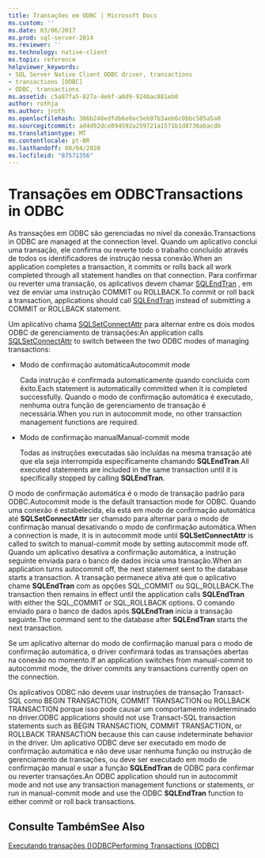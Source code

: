 ```yaml
---
title: Transações em ODBC | Microsoft Docs
ms.custom: ''
ms.date: 03/06/2017
ms.prod: sql-server-2014
ms.reviewer: ''
ms.technology: native-client
ms.topic: reference
helpviewer_keywords:
- SQL Server Native Client ODBC driver, transactions
- transactions [ODBC]
- ODBC, transactions
ms.assetid: c5a87fa5-827a-4e6f-a0d9-924bac881eb0
author: rothja
ms.author: jroth
ms.openlocfilehash: 386b248edfdb6e0ac5eb97b3aeb6c0bbc505a5a0
ms.sourcegitcommit: ad4d92dce894592a259721a1571b1d8736abacdb
ms.translationtype: MT
ms.contentlocale: pt-BR
ms.lasthandoff: 08/04/2020
ms.locfileid: "87571356"
---
```

# <a name="transactions-in-odbc"></a><span data-ttu-id="d12bc-102">Transações em ODBC</span><span class="sxs-lookup"><span data-stu-id="d12bc-102">Transactions in ODBC</span></span>
  <span data-ttu-id="d12bc-103">As transações em ODBC são gerenciadas no nível da conexão.</span><span class="sxs-lookup"><span data-stu-id="d12bc-103">Transactions in ODBC are managed at the connection level.</span></span> <span data-ttu-id="d12bc-104">Quando um aplicativo conclui uma transação, ele confirma ou reverte todo o trabalho concluído através de todos os identificadores de instrução nessa conexão.</span><span class="sxs-lookup"><span data-stu-id="d12bc-104">When an application completes a transaction, it commits or rolls back all work completed through all statement handles on that connection.</span></span> <span data-ttu-id="d12bc-105">Para confirmar ou reverter uma transação, os aplicativos devem chamar [SQLEndTran](../../native-client-odbc-api/sqlendtran.md) , em vez de enviar uma instrução COMMIT ou ROLLBACK.</span><span class="sxs-lookup"><span data-stu-id="d12bc-105">To commit or roll back a transaction, applications should call [SQLEndTran](../../native-client-odbc-api/sqlendtran.md) instead of submitting a COMMIT or ROLLBACK statement.</span></span>  
  
 <span data-ttu-id="d12bc-106">Um aplicativo chama [SQLSetConnectAttr](../../native-client-odbc-api/sqlsetconnectattr.md) para alternar entre os dois modos ODBC de gerenciamento de transações:</span><span class="sxs-lookup"><span data-stu-id="d12bc-106">An application calls [SQLSetConnectAttr](../../native-client-odbc-api/sqlsetconnectattr.md) to switch between the two ODBC modes of managing transactions:</span></span>  
  
-   <span data-ttu-id="d12bc-107">Modo de confirmação automática</span><span class="sxs-lookup"><span data-stu-id="d12bc-107">Autocommit mode</span></span>  
  
     <span data-ttu-id="d12bc-108">Cada instrução é confirmada automaticamente quando concluída com êxito.</span><span class="sxs-lookup"><span data-stu-id="d12bc-108">Each statement is automatically committed when it is completed successfully.</span></span> <span data-ttu-id="d12bc-109">Quando o modo de confirmação automática é executado, nenhuma outra função de gerenciamento de transação é necessária.</span><span class="sxs-lookup"><span data-stu-id="d12bc-109">When you run in autocommit mode, no other transaction management functions are required.</span></span>  
  
-   <span data-ttu-id="d12bc-110">Modo de confirmação manual</span><span class="sxs-lookup"><span data-stu-id="d12bc-110">Manual-commit mode</span></span>  
  
     <span data-ttu-id="d12bc-111">Todas as instruções executadas são incluídas na mesma transação até que ela seja interrompida especificamente chamando **SQLEndTran**.</span><span class="sxs-lookup"><span data-stu-id="d12bc-111">All executed statements are included in the same transaction until it is specifically stopped by calling **SQLEndTran**.</span></span>  
  
 <span data-ttu-id="d12bc-112">O modo de confirmação automática é o modo de transação padrão para ODBC.</span><span class="sxs-lookup"><span data-stu-id="d12bc-112">Autocommit mode is the default transaction mode for ODBC.</span></span> <span data-ttu-id="d12bc-113">Quando uma conexão é estabelecida, ela está em modo de confirmação automática até **SQLSetConnectAttr** ser chamado para alternar para o modo de confirmação manual desativando o modo de confirmação automática.</span><span class="sxs-lookup"><span data-stu-id="d12bc-113">When a connection is made, it is in autocommit mode until **SQLSetConnectAttr** is called to switch to manual-commit mode by setting autocommit mode off.</span></span> <span data-ttu-id="d12bc-114">Quando um aplicativo desativa a confirmação automática, a instrução seguinte enviada para o banco de dados inicia uma transação.</span><span class="sxs-lookup"><span data-stu-id="d12bc-114">When an application turns autocommit off, the next statement sent to the database starts a transaction.</span></span> <span data-ttu-id="d12bc-115">A transação permanece ativa até que o aplicativo chame **SQLEndTran** com as opções SQL_COMMIT ou SQL_ROLLBACK.</span><span class="sxs-lookup"><span data-stu-id="d12bc-115">The transaction then remains in effect until the application calls **SQLEndTran** with either the SQL_COMMIT or SQL_ROLLBACK options.</span></span> <span data-ttu-id="d12bc-116">O comando enviado para o banco de dados após **SQLEndTran** inicia a transação seguinte.</span><span class="sxs-lookup"><span data-stu-id="d12bc-116">The command sent to the database after **SQLEndTran** starts the next transaction.</span></span>  
  
 <span data-ttu-id="d12bc-117">Se um aplicativo alternar do modo de confirmação manual para o modo de confirmação automática, o driver confirmará todas as transações abertas na conexão no momento.</span><span class="sxs-lookup"><span data-stu-id="d12bc-117">If an application switches from manual-commit to autocommit mode, the driver commits any transactions currently open on the connection.</span></span>  
  
 <span data-ttu-id="d12bc-118">Os aplicativos ODBC não devem usar instruções de transação Transact-SQL como BEGIN TRANSACTION, COMMIT TRANSACTION ou ROLLBACK TRANSACTION porque isso pode causar um comportamento indeterminado no driver.</span><span class="sxs-lookup"><span data-stu-id="d12bc-118">ODBC applications should not use Transact-SQL transaction statements such as BEGIN TRANSACTION, COMMIT TRANSACTION, or ROLLBACK TRANSACTION because this can cause indeterminate behavior in the driver.</span></span> <span data-ttu-id="d12bc-119">Um aplicativo ODBC deve ser executado em modo de confirmação automática e não deve usar nenhuma função ou instrução de gerenciamento de transações, ou deve ser executado em modo de confirmação manual e usar a função **SQLEndTran** de ODBC para confirmar ou reverter transações.</span><span class="sxs-lookup"><span data-stu-id="d12bc-119">An ODBC application should run in autocommit mode and not use any transaction management functions or statements, or run in manual-commit mode and use the ODBC **SQLEndTran** function to either commit or roll back transactions.</span></span>  
  
## <a name="see-also"></a><span data-ttu-id="d12bc-120">Consulte Também</span><span class="sxs-lookup"><span data-stu-id="d12bc-120">See Also</span></span>  
 [<span data-ttu-id="d12bc-121">Executando transações &#40;&#41;ODBC</span><span class="sxs-lookup"><span data-stu-id="d12bc-121">Performing Transactions &#40;ODBC&#41;</span></span>](../../../database-engine/dev-guide/performing-transactions-odbc.md)  
  
  

